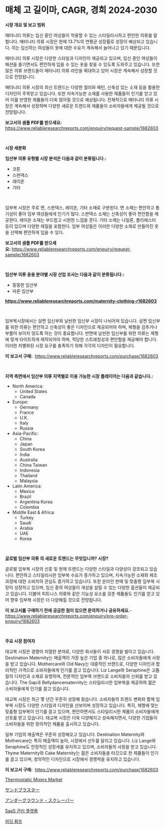 <p><h1>매체 고 길이마, CAGR, 경희 2024-2030</h1></p><p><strong>시장 개요 및 보고 범위</strong></p>
<p><p>매터니티 의류는 임신 중인 여성들이 착용할 수 있는 스타일리시하고 편안한 의류를 말합니다. 매터니티 의류 시장은 현재 13.7%의 연평균 성장률로 성장이 예상되고 있습니다. 이는 임신하는 여성들이 옷에 대한 수요가 계속해서 늘어나고 있기 때문입니다. </p><p>매터니티 의류 시장은 다양한 스타일과 디자인이 제공되고 있으며, 임신 중인 여성들이 패션을 즐기면서도 편안하게 입을 수 있는 옷을 찾을 수 있도록 도와주고 있습니다. 또한 많은 의류 브랜드들이 매터니티 의류 라인을 확대하고 있어 시장은 계속해서 성장할 것으로 전망됩니다.</p><p>매터니티 의류 시장의 최신 트렌드는 다양한 컬러와 패턴, 신축성 있는 소재 등을 활용한 디자인이 주목받고 있습니다. 또한 지속가능한 소재를 사용한 제품들이 인기를 얻고 있어 이를 반영한 제품들이 더욱 많아질 것으로 예상됩니다. 전체적으로 매터니티 의류 시장은 계속해서 성장하며 다양한 새로운 트렌드와 제품들이 소비자들에게 제공될 것으로 전망됩니다.</p></p>
<p><strong>보고서의 샘플 PDF를 받으세요:</strong> <a href="https://www.reliableresearchreports.com/enquiry/request-sample/1682603">https://www.reliableresearchreports.com/enquiry/request-sample/1682603</a></p>
<p>&nbsp;</p>
<p><strong>시장 세분화</strong></p>
<p><strong>임산부 의류 유형별 시장 분석은 다음과 같이 분류됩니다.:</strong></p>
<p><ul><li>코튼</li><li>스판덱스</li><li>레이온</li><li>기타</li></ul></p>
<p>&nbsp;</p>
<p><p> 임부복 시장은 주로 면, 스판덱스, 레이온, 기타 소재로 구분된다. 면 소재는 편안하고 통기성이 좋아 임부 여성들에게 인기가 많다. 스판덱스 소재는 신축성이 좋아 편안함을 제공한다. 레이온 소재는 부드럽고 시원한 느낌을 준다. 기타 소재는 나일론, 폴리에스터 등이 있으며 다양한 재질을 포함한다. 임부 여성들은 이러한 다양한 소재로 만들어진 옷을 선택해 편안하게 입을 수 있다.</p></p>
<p><strong>보고서의 샘플 PDF를 받으세요:</strong>&nbsp;<a href="https://www.reliableresearchreports.com/enquiry/request-sample/1682603">https://www.reliableresearchreports.com/enquiry/request-sample/1682603</a></p>
<p>&nbsp;</p>
<p><strong> 임산부 의류 응용 분야별 시장 산업 조사는 다음과 같이 분류됩니다.:</strong></p>
<p><ul><li>뚱뚱한 임산부</li><li>마른 임산부</li></ul></p>
<p><strong><a href="https://www.reliableresearchreports.com/maternity-clothing-r1682603">https://www.reliableresearchreports.com/maternity-clothing-r1682603</a></strong></p>
<p>&nbsp;</p>
<p><p>임부복시장에서는 살찐 임신부와 날씬한 임신부 시장이 나뉘어져 있습니다. 살찐 임신부를 위한 의류는 편안하고 신축성이 좋은 디자인으로 제공되어야 하며, 체형을 감추거나 부풀어 보이지 않도록 하는 것이 중요합니다. 반면에 날씬한 임신부를 위한 의류는 체형에 맞게 타이트하게 제작되어야 하며, 적당한 스트레칭성과 편안함을 제공해야 합니다. 이러한 차별화된 시장 요구를 충족하기 위해 각각의 디자인이 필요합니다.</p></p>
<p><strong>이 보고서 구매:</strong>&nbsp; <a href="https://www.reliableresearchreports.com/purchase/1682603">https://www.reliableresearchreports.com/purchase/1682603</a></p>
<p>&nbsp;</p>
<p><strong>지역 측면에서 임산부 의류 지역별로 이용 가능한 시장 플레이어는 다음과 같습니다.:</strong></p>
<p><ul>
    <li>
        North America:
        <ul>
            <li>United States</li>
            <li>Canada</li>
        </ul>
    </li>
    <li>
        Europe:
        <ul>
            <li>Germany</li>
            <li>France</li>
            <li>U.K.</li>
            <li>Italy</li>
            <li>Russia</li>
        </ul>
    </li>
    <li>
        Asia-Pacific:
        <ul>
            <li>China</li>
            <li>Japan</li>
            <li>South Korea</li>
            <li>India</li>
            <li>Australia</li>
            <li>China Taiwan</li>
            <li>Indonesia</li>
            <li>Thailand</li>
            <li>Malaysia</li>
        </ul>
    </li>
    <li>
        Latin America:
        <ul>
            <li>Mexico</li>
            <li>Brazil</li>
            <li>Argentina Korea</li>
            <li>Colombia</li>
        </ul>
    </li>
    <li>
        Middle East & Africa:
        <ul>
            <li>Turkey</li>
            <li>Saudi</li>
            <li>Arabia</li>
            <li>UAE</li>
            <li>Korea</li>
        </ul>
    </li>
    </ul></p>
<p>&nbsp;</p>
<p><strong>글로벌 임산부 의류 의 새로운 트렌드는 무엇입니까? 시장?</strong></p>
<p><p>글로벌 임부복 시장의 신흥 및 현재 트렌드는 다양한 스타일과 다양성이 강조되고 있습니다. 편안하고 스타일리시한 임부복 수요가 증가하고 있으며, 지속가능한 소재와 제조 과정에 대한 소비자의 관심도 증가하고 있습니다. 또한 온라인 판매 및 맞춤형 임부복 시장이 성장하고 있으며, 임신 중의 여성들이 개성을 살릴 수 있는 다양한 옵션들이 제공되고 있습니다. 더불어 피트니스 의류와 같은 기능성 요소를 갖춘 제품들도 인기를 얻고 있어 향후 임부복 시장은 더 다양해질 것으로 전망됩니다.</p></p>
<p><strong>이 보고서를 구매하기 전에 궁금한 점이 있으면 문의하거나 공유하세요.</strong>- <a href="https://www.reliableresearchreports.com/enquiry/pre-order-enquiry/1682603">https://www.reliableresearchreports.com/enquiry/pre-order-enquiry/1682603</a></p>
<p>&nbsp;</p>
<p><strong>주요 시장 참여자</strong></p>
<p><p>태교복 시장은 경쟁이 치열한 분야로, 다양한 회사들이 서로 경쟁을 벌이고 있습니다. Destination Maternity는 매출액이 가장 높은 기업 중 하나로, 많은 소비자들에게 사랑을 받고 있습니다. Mothercare와 Old Navy는 대중적인 브랜드로, 다양한 디자인과 합리적인 가격으로 소비자들에게 인기를 끌고 있습니다. Liz Lange와 Seraphine은 고품질의 디자인과 소재로 유명하며, 전문적인 임부복 브랜드로 소비자들의 신뢰를 받고 있습니다. The Gap과 Bellydancematernity는 스타일리시한 임부복을 제공하여 젊은 소비자들에게 인기를 끌고 있습니다.</p><p>태교복 시장은 최근 몇 년간 꾸준히 성장해 왔습니다. 소비자들의 트렌드 변화와 함께 임부복 시장도 다양한 스타일과 디자인을 선보이며 성장하고 있습니다. 특히, 체형에 맞는 맞춤형 임부복이 인기를 끌고 있으며, 편안하면서도 스타일리시한 제품이 소비자들에게 선호를 받고 있습니다. 태교복 시장은 더욱 다양해지고 성숙해지면서, 다양한 기업들이 소비자들을 위한 창의적인 제품을 출시하고 있습니다.</p><p>일부 기업의 매출액은 꾸준히 성장해오고 있습니다. Destination Maternity와 Mothercare는 특히 매출액이 높아, 시장에서 선두를 달리고 있습니다. Liz Lange와 Seraphine도 안정적인 성장세를 유지하고 있으며, 소비자들의 사랑을 받고 있습니다. Thyme Maternity와 Cake Maternity는 젊은 소비자들을 타깃으로 한 제품들이 인기를 끌고 있으며, 창의적인 디자인으로 시장에서 경쟁력을 유지하고 있습니다.</p></p>
<p><strong>이 보고서 구매:</strong>&nbsp;&nbsp;<a href="https://www.reliableresearchreports.com/purchase/1682603">https://www.reliableresearchreports.com/purchase/1682603</a></p>
<p><p><a href="https://github.com/arionmp/Market-Research-Report-List-3/blob/main/thermostatic-mixers-market.md">Thermostatic Mixers Market</a></p><p><a href="https://github.com/adcxff01450218/Market-Research-Report-List-1/blob/main/836227333118.md">サンドブラスター</a></p><p><a href="https://github.com/ReyesKohler20231/Market-Research-Report-List-1/blob/main/838074133119.md">アンダーグラウンド・スクレーパー</a></p><p><a href="https://github.com/trmesnao7959541/Market-Research-Report-List-1/blob/main/971673830403.md">SaaS 관리 플랫폼</a></p><p><a href="https://medium.com/@wiltonbrakus2022/%EA%B8%89%EC%8B%9D-%ED%8E%8C%ED%94%84-%EC%8B%9C%EC%9E%A5%EC%9D%80-%EC%8B%9C%EC%9E%A5-%EC%A0%90%EC%9C%A0%EC%9C%A8-%ED%81%AC%EA%B8%B0-%EB%B0%8F-2031%EB%85%84%EA%B9%8C%EC%A7%80%EC%9D%98-%EC%98%88%EC%B8%A1%EC%9D%84-%EC%A4%91%EC%A0%90%EC%9C%BC%EB%A1%9C-%ED%95%A9%EB%8B%88%EB%8B%A4-2f640442387b">피딩 펌프</a></p></p>